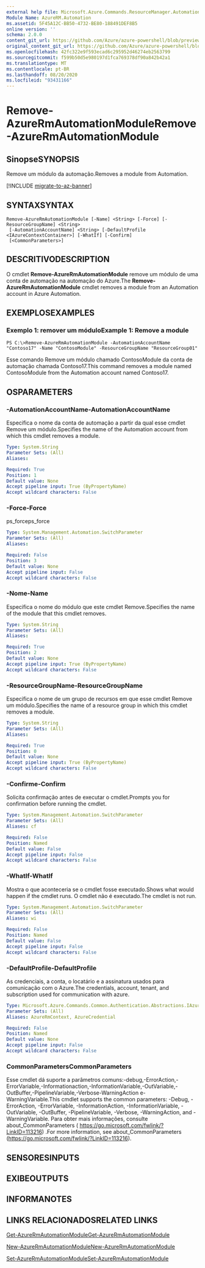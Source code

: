 ```yaml
---
external help file: Microsoft.Azure.Commands.ResourceManager.Automation.dll-Help.xml
Module Name: AzureRM.Automation
ms.assetid: 5F45A12C-BB50-4732-BE80-188491DEF8B5
online version: ''
schema: 2.0.0
content_git_url: https://github.com/Azure/azure-powershell/blob/preview/src/ResourceManager/Automation/Commands.Automation/help/Remove-AzureRmAutomationModule.md
original_content_git_url: https://github.com/Azure/azure-powershell/blob/preview/src/ResourceManager/Automation/Commands.Automation/help/Remove-AzureRmAutomationModule.md
ms.openlocfilehash: 42fc322e9f593ecad6c295952d46274eb2563799
ms.sourcegitcommit: f599b50d5e980197d1fca769378df90a842b42a1
ms.translationtype: MT
ms.contentlocale: pt-BR
ms.lasthandoff: 08/20/2020
ms.locfileid: "93431166"
---
```

# <span data-ttu-id="61e06-101">Remove-AzureRmAutomationModule</span><span class="sxs-lookup"><span data-stu-id="61e06-101">Remove-AzureRmAutomationModule</span></span>

## <span data-ttu-id="61e06-102">Sinopse</span><span class="sxs-lookup"><span data-stu-id="61e06-102">SYNOPSIS</span></span>
<span data-ttu-id="61e06-103">Remove um módulo da automação.</span><span class="sxs-lookup"><span data-stu-id="61e06-103">Removes a module from Automation.</span></span>

[!INCLUDE [migrate-to-az-banner](../../includes/migrate-to-az-banner.md)]

## <span data-ttu-id="61e06-104">SYNTAX</span><span class="sxs-lookup"><span data-stu-id="61e06-104">SYNTAX</span></span>

```
Remove-AzureRmAutomationModule [-Name] <String> [-Force] [-ResourceGroupName] <String>
 [-AutomationAccountName] <String> [-DefaultProfile <IAzureContextContainer>] [-WhatIf] [-Confirm]
 [<CommonParameters>]
```

## <span data-ttu-id="61e06-105">DESCRITIVO</span><span class="sxs-lookup"><span data-stu-id="61e06-105">DESCRIPTION</span></span>
<span data-ttu-id="61e06-106">O cmdlet **Remove-AzureRmAutomationModule** remove um módulo de uma conta de automação na automação do Azure.</span><span class="sxs-lookup"><span data-stu-id="61e06-106">The **Remove-AzureRmAutomationModule** cmdlet removes a module from an Automation account in Azure Automation.</span></span>

## <span data-ttu-id="61e06-107">EXEMPLOS</span><span class="sxs-lookup"><span data-stu-id="61e06-107">EXAMPLES</span></span>

### <span data-ttu-id="61e06-108">Exemplo 1: remover um módulo</span><span class="sxs-lookup"><span data-stu-id="61e06-108">Example 1: Remove a module</span></span>
```
PS C:\>Remove-AzureRmAutomationModule -AutomationAccountName "Contoso17" -Name "ContosoModule" -ResourceGroupName "ResourceGroup01"
```

<span data-ttu-id="61e06-109">Esse comando Remove um módulo chamado ContosoModule da conta de automação chamada Contoso17.</span><span class="sxs-lookup"><span data-stu-id="61e06-109">This command removes a module named ContosoModule from the Automation account named Contoso17.</span></span>

## <span data-ttu-id="61e06-110">OS</span><span class="sxs-lookup"><span data-stu-id="61e06-110">PARAMETERS</span></span>

### <span data-ttu-id="61e06-111">-AutomationAccountName</span><span class="sxs-lookup"><span data-stu-id="61e06-111">-AutomationAccountName</span></span>
<span data-ttu-id="61e06-112">Especifica o nome da conta de automação a partir da qual esse cmdlet Remove um módulo.</span><span class="sxs-lookup"><span data-stu-id="61e06-112">Specifies the name of the Automation account from which this cmdlet removes a module.</span></span>

```yaml
Type: System.String
Parameter Sets: (All)
Aliases: 

Required: True
Position: 1
Default value: None
Accept pipeline input: True (ByPropertyName)
Accept wildcard characters: False
```

### <span data-ttu-id="61e06-113">-Force</span><span class="sxs-lookup"><span data-stu-id="61e06-113">-Force</span></span>
<span data-ttu-id="61e06-114">ps_force</span><span class="sxs-lookup"><span data-stu-id="61e06-114">ps_force</span></span>

```yaml
Type: System.Management.Automation.SwitchParameter
Parameter Sets: (All)
Aliases: 

Required: False
Position: 3
Default value: None
Accept pipeline input: False
Accept wildcard characters: False
```

### <span data-ttu-id="61e06-115">-Nome</span><span class="sxs-lookup"><span data-stu-id="61e06-115">-Name</span></span>
<span data-ttu-id="61e06-116">Especifica o nome do módulo que este cmdlet Remove.</span><span class="sxs-lookup"><span data-stu-id="61e06-116">Specifies the name of the module that this cmdlet removes.</span></span>

```yaml
Type: System.String
Parameter Sets: (All)
Aliases: 

Required: True
Position: 2
Default value: None
Accept pipeline input: True (ByPropertyName)
Accept wildcard characters: False
```

### <span data-ttu-id="61e06-117">-ResourceGroupName</span><span class="sxs-lookup"><span data-stu-id="61e06-117">-ResourceGroupName</span></span>
<span data-ttu-id="61e06-118">Especifica o nome de um grupo de recursos em que esse cmdlet Remove um módulo.</span><span class="sxs-lookup"><span data-stu-id="61e06-118">Specifies the name of a resource group in which this cmdlet removes a module.</span></span>

```yaml
Type: System.String
Parameter Sets: (All)
Aliases: 

Required: True
Position: 0
Default value: None
Accept pipeline input: True (ByPropertyName)
Accept wildcard characters: False
```

### <span data-ttu-id="61e06-119">-Confirme</span><span class="sxs-lookup"><span data-stu-id="61e06-119">-Confirm</span></span>
<span data-ttu-id="61e06-120">Solicita confirmação antes de executar o cmdlet.</span><span class="sxs-lookup"><span data-stu-id="61e06-120">Prompts you for confirmation before running the cmdlet.</span></span>

```yaml
Type: System.Management.Automation.SwitchParameter
Parameter Sets: (All)
Aliases: cf

Required: False
Position: Named
Default value: False
Accept pipeline input: False
Accept wildcard characters: False
```

### <span data-ttu-id="61e06-121">-WhatIf</span><span class="sxs-lookup"><span data-stu-id="61e06-121">-WhatIf</span></span>
<span data-ttu-id="61e06-122">Mostra o que aconteceria se o cmdlet fosse executado.</span><span class="sxs-lookup"><span data-stu-id="61e06-122">Shows what would happen if the cmdlet runs.</span></span>
<span data-ttu-id="61e06-123">O cmdlet não é executado.</span><span class="sxs-lookup"><span data-stu-id="61e06-123">The cmdlet is not run.</span></span>

```yaml
Type: System.Management.Automation.SwitchParameter
Parameter Sets: (All)
Aliases: wi

Required: False
Position: Named
Default value: False
Accept pipeline input: False
Accept wildcard characters: False
```

### <span data-ttu-id="61e06-124">-DefaultProfile</span><span class="sxs-lookup"><span data-stu-id="61e06-124">-DefaultProfile</span></span>
<span data-ttu-id="61e06-125">As credenciais, a conta, o locatário e a assinatura usados para comunicação com o Azure.</span><span class="sxs-lookup"><span data-stu-id="61e06-125">The credentials, account, tenant, and subscription used for communication with azure.</span></span>

```yaml
Type: Microsoft.Azure.Commands.Common.Authentication.Abstractions.IAzureContextContainer
Parameter Sets: (All)
Aliases: AzureRmContext, AzureCredential

Required: False
Position: Named
Default value: None
Accept pipeline input: False
Accept wildcard characters: False
```

### <span data-ttu-id="61e06-126">CommonParameters</span><span class="sxs-lookup"><span data-stu-id="61e06-126">CommonParameters</span></span>
<span data-ttu-id="61e06-127">Esse cmdlet dá suporte a parâmetros comuns:-debug,-ErrorAction,-ErrorVariable,-Informationaction,-InformationVariable,-OutVariable,-OutBuffer,-PipelineVariable,-Verbose-WarningAction e-WarningVariable.</span><span class="sxs-lookup"><span data-stu-id="61e06-127">This cmdlet supports the common parameters: -Debug, -ErrorAction, -ErrorVariable, -InformationAction, -InformationVariable, -OutVariable, -OutBuffer, -PipelineVariable, -Verbose, -WarningAction, and -WarningVariable.</span></span> <span data-ttu-id="61e06-128">Para obter mais informações, consulte about_CommonParameters ( https://go.microsoft.com/fwlink/?LinkID=113216) .</span><span class="sxs-lookup"><span data-stu-id="61e06-128">For more information, see about_CommonParameters (https://go.microsoft.com/fwlink/?LinkID=113216).</span></span>

## <span data-ttu-id="61e06-129">SENSORES</span><span class="sxs-lookup"><span data-stu-id="61e06-129">INPUTS</span></span>

## <span data-ttu-id="61e06-130">EXIBE</span><span class="sxs-lookup"><span data-stu-id="61e06-130">OUTPUTS</span></span>

## <span data-ttu-id="61e06-131">INFORMA</span><span class="sxs-lookup"><span data-stu-id="61e06-131">NOTES</span></span>

## <span data-ttu-id="61e06-132">LINKS RELACIONADOS</span><span class="sxs-lookup"><span data-stu-id="61e06-132">RELATED LINKS</span></span>

[<span data-ttu-id="61e06-133">Get-AzureRmAutomationModule</span><span class="sxs-lookup"><span data-stu-id="61e06-133">Get-AzureRmAutomationModule</span></span>](./Get-AzureRmAutomationModule.md)

[<span data-ttu-id="61e06-134">New-AzureRmAutomationModule</span><span class="sxs-lookup"><span data-stu-id="61e06-134">New-AzureRmAutomationModule</span></span>](./New-AzureRmAutomationModule.md)

[<span data-ttu-id="61e06-135">Set-AzureRmAutomationModule</span><span class="sxs-lookup"><span data-stu-id="61e06-135">Set-AzureRmAutomationModule</span></span>](./Set-AzureRmAutomationModule.md)



